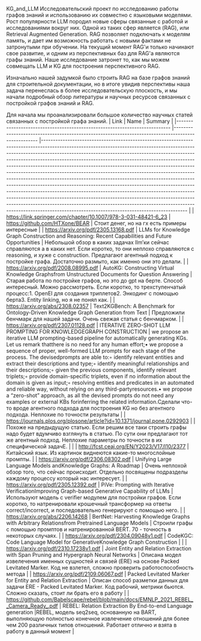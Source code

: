 KG_and_LLM
Исследовательский проект по исследованию работы графов знаний и использованию их совместно с языковыми моделями.
Рост популярности LLM породил новые сферы связанные с работой и исследованиями вокруг них. Одной из таких сфер является (RAG), или Retrieval Augmented Generation.
RAG позволяет подключать к моделям память, и дает им возможность работать с новыми фактами не затронутыми при обучении. 
На текущий момент RAG'и только начинают свое развитие, и одним из перспективных баз для RAG'а являются графы знаний. 
Наше исследование затронет то, как мы можем совмещать LLM и KG для построения перспективного RAG.

Изначально нашей задумкой было строить RAG на базе графов знаний для строительной документации, но в итоге увидив перспективы наша задача перенеслась в более исследовательскую плоскость, и мы начали подробный обзор литературы и научных ресурсов связанных с постройкой графов знаний и RAG.

Для начала мы проанализировали большое количество научных статей связанных с постройкой графа знаний.
| Link                                                                      	| Name                                                                                              	| Summary                                                                                                                                                                                                                                                                                                                                                                                                                                                                                                                                                                                                                                                                                                                                                                                                                                                                                                                                              	|
|---------------------------------------------------------------------------	|---------------------------------------------------------------------------------------------------	|------------------------------------------------------------------------------------------------------------------------------------------------------------------------------------------------------------------------------------------------------------------------------------------------------------------------------------------------------------------------------------------------------------------------------------------------------------------------------------------------------------------------------------------------------------------------------------------------------------------------------------------------------------------------------------------------------------------------------------------------------------------------------------------------------------------------------------------------------------------------------------------------------------------------------------------------------	|
| https://link.springer.com/chapter/10.1007/978-3-031-48421-6_23            	| https://github.com/HTXone/BEAR                                                                    	| Стоит денег, но на гх есть примеры интересные                                                                                                                                                                                                                                                                                                                                                                                                                                                                                                                                                                                                                                                                                                                                                                                                                                                                                                        	|
| https://arxiv.org/pdf/2305.13168.pdf                                      	| LLMs for Knowledge Graph Construction and Reasoning: Recent Capabilities and Future Opportunities 	| Небольшой обзор в каких задачах llm’ки сейчас справляются а в каких нет. Если коротко, то они неплохо справляются с reasoning, и хуже с construction. Предлагают агентный подход к постройке графа. Достаточно размыто, как именно они это делали.                                                                                                                                                                                                                                                                                                                                                                                                                                                                                                                                                                                                                                                                                                   	|
| https://arxiv.org/pdf/2008.08995.pdf                                      	| AutoKG: Constructing Virtual Knowledge Graphsfrom Unstructured Documents for Question Answering   	| Старая работа по постройке графов, но это до gpt на берте. Способ интересный. Можно рассмотреть. Если коротко, то трехступенчатый процесс:1. OpenEI для создания триплетов2. Энкодинг с помощью берта3. Entity linking, но я не понял как.                                                                                                                                                                                                                                                                                                                                                                                                                                                                                                                                                                                                                                                                                                           	|
| https://arxiv.org/abs/2308.02357                                          	| Text2KGBench: A Benchmark for Ontology-Driven Knowledge Graph Generation from Text                	| Предложили бенчмарк для нашей задачи. Очень свежая статья с бенчмарком.                                                                                                                                                                                                                                                                                                                                                                                                                                                                                                                                                                                                                                                                                                                                                                                                                                                                              	|
| https://arxiv.org/pdf/2307.01128.pdf                                      	| ITERATIVE ZERO-SHOT LLM PROMPTING FOR KNOWLEDGEGRAPH CONSTRUCTION                                 	| we propose an iterative LLM prompting-based pipeline for automatically generating KGs. Let us remark thatthere is no need for any human effort;• we propose a sequence of proper, well-formed LLM prompts for each stage of the process. The devisedprompts are able to:◦ identify relevant entities and extract their descriptions and type;◦ identify meaningful relationships and their descriptions;◦ given the previous components, identify relevant triplets;◦ provide domain-specific triplets, even if no information about the domain is given as input;◦ resolving entities and predicates in an automated and reliable way, without relying on any third-partyresources.• we propose a “zero-shot” approach, as all the devised prompts do not need any examples or external KBs forinferring the related information.Сделали что-то вроде агентного подхода для построения KG но без агентного подхода. Неплохие по точности результаты 	|
| https://journals.plos.org/plosone/article?id=10.1371/journal.pone.0292903 	|                                                                                                   	| Похоже на предыдущую статью. Если решим все таки строить графы надо будет вдумчиво взглянуть в статью. По сути они предлагают тот же агентный подход. Неплохие параметры по точности в их специфической задачЕ.                                                                                                                                                                                                                                                                                                                                                                                                                                                                                                                                                                                                                                                                                                                                      	|
|                                                                           	| http://fcst.ceaj.org/EN/Y2023/V17/I10/2377                                                        	| Китайский язык. Из картинок виднеются какие-то многослойные промпты.                                                                                                                                                                                                                                                                                                                                                                                                                                                                                                                                                                                                                                                                                                                                                                                                                                                                                 	|
| https://arxiv.org/pdf/2306.08302.pdf                                      	| Unifying Large Language Models andKnowledge Graphs: A Roadmap                                     	| Очень неплохой обзор того, что сейчас происходит. Отдельно посвящены подразделы каждому процессу который нас интересует.                                                                                                                                                                                                                                                                                                                                                                                                                                                                                                                                                                                                                                                                                                                                                                                                                             	|
| https://arxiv.org/pdf/2305.12392.pdf                                      	| PiVe: Prompting with Iterative VerificationImproving Graph-based Generative Capability of LLMs    	| Используют модель с verifier модулем для постройки графов. Если коротко, то натренировали крошечный трансформер на ответы correct/incorrect, и последовательно генерируют с помощью него.                                                                                                                                                                                                                                                                                                                                                                                                                                                                                                                                                                                                                                                                                                                                                            	|
| https://arxiv.org/abs/2206.14268                                          	| BertNet: Harvesting Knowledge Graphs with Arbitrary Relationsfrom Pretrained Language Models      	| Строили графы с помощью промптов и натренированной BERT. 70 - точность в некоторых случаях.                                                                                                                                                                                                                                                                                                                                                                                                                                                                                                                                                                                                                                                                                                                                                                                                                                                          	|
| https://arxiv.org/pdf/2304.09048v1.pdf                                    	| CodeKGC: Code Language Model for GenerativeKnowledge Graph Construction                           	|                                                                                                                                                                                                                                                                                                                                                                                                                                                                                                                                                                                                                                                                                                                                                                                                                                                                                                                                                      	|
| https://arxiv.org/pdf/2310.17238v1.pdf					| Joint Entity and Relation Extraction with Span Pruning and Hypergraph Neural Networks                     | Описана модел извелечения именных сущностей и связей (ERE) на основе Packed Levitated Marker. Код не взлетел, сложно проверить работоспособность метода |
| https://arxiv.org/pdf/2109.06067.pdf					| Packed Levitated Marker for Entity and Relation Extraction							| Описан способ разметки данных для задачи ERE - Packed Levitated Marker. Код рабочий, метрики бьются. Сложно сказать, стоит ли брать его в работу |
| https://github.com/Babelscape/rebel/blob/main/docs/EMNLP_2021_REBEL__Camera_Ready_.pdf | REBEL: Relation Extraction By End-to-end Language generation |REBEL, модель seq2seq, основанную на BART, выполняющую полностью конечное извлечение отношений для более чем 200 различных типов отношений. Работает отлично и взята в работу в данный момент |



